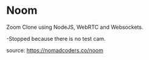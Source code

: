 # Noom

Zoom Clone using NodeJS, WebRTC and Websockets.

-Stopped because there is no test cam.

source: https://nomadcoders.co/noom
